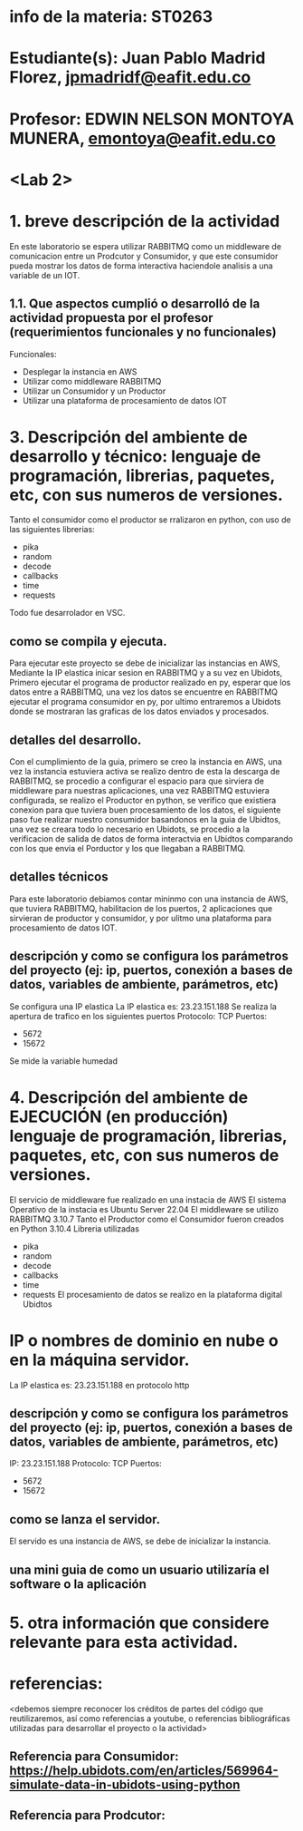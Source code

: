 # info de la materia: ST0263 <Topicos en telematica>
#
# Estudiante(s): Juan Pablo Madrid Florez, jpmadridf@eafit.edu.co
#
# Profesor: EDWIN NELSON MONTOYA MUNERA, emontoya@eafit.edu.co
#

# <Lab 2>
#
# 1. breve descripción de la actividad
En este laboratorio se espera utilizar RABBITMQ como un middleware de comunicacion entre un Prodcutor y Consumidor, y que este consumidor pueda mostrar los datos de forma interactiva haciendole analisis a una variable de un IOT.
<texto descriptivo>
## 1.1. Que aspectos cumplió o desarrolló de la actividad propuesta por el profesor (requerimientos funcionales y no funcionales)

Funcionales: 
- Desplegar la instancia en AWS
- Utilizar como middleware RABBITMQ
- Utilizar un Consumidor y un Productor
- Utilizar una plataforma de procesamiento de datos IOT


# 3. Descripción del ambiente de desarrollo y técnico: lenguaje de programación, librerias, paquetes, etc, con sus numeros de versiones.
Tanto el consumidor como el productor se rralizaron en python, con uso de las siguientes librerias:
- pika
- random
- decode
- callbacks
- time
- requests

Todo fue desarrolador en VSC.

## como se compila y ejecuta.
Para ejecutar este proyecto se debe de inicializar las instancias en AWS,
Mediante la IP elastica inicar sesion en RABBITMQ y a su vez en Ubidots, Primero ejecutar el programa de productor realizado en py, esperar que los datos entre a RABBITMQ, una vez los datos se encuentre en RABBITMQ ejecutar el programa consumidor en py, por ultimo entraremos a Ubidots donde se mostraran las graficas de los datos enviados y procesados.
## detalles del desarrollo.
Con el cumplimiento de la guia, primero se creo la instancia en AWS, una vez la instancia estuviera activa se realizo dentro de esta la descarga de RABBITMQ, se procedio a configurar el espacio para que sirviera de middleware para nuestras aplicaciones, una vez RABBITMQ estuviera configurada, se realizo el Productor en python, se verifico que existiera conexion para que tuviera buen procesamiento de los datos, el siguiente paso fue realizar nuestro consumidor basandonos en la guia de Ubidtos, una vez se creara todo lo necesario en Ubidots, se procedio a la verificacion de salida de datos de forma interactvia en Ubidtos comparando con los que envia el Porductor y los que llegaban a RABBITMQ.

## detalles técnicos
Para este laboratorio debiamos contar mininmo con una instancia de AWS, que tuviera RABBITMQ, habilitacion de los puertos, 2 aplicaciones que sirvieran de productor y consumidor, y por ulitmo una plataforma para procesamiento de datos IOT.

## descripción y como se configura los parámetros del proyecto (ej: ip, puertos, conexión a bases de datos, variables de ambiente, parámetros, etc)
Se configura una IP elastica
La IP elastica es: 23.23.151.188 
Se realiza la apertura de trafico en los siguientes puertos
Protocolo: TCP
Puertos: 
- 5672
- 15672

Se mide la variable humedad

# 4. Descripción del ambiente de EJECUCIÓN (en producción) lenguaje de programación, librerias, paquetes, etc, con sus numeros de versiones.
El servicio de middleware fue realizado en una instacia de AWS
El sistema Operativo de la instacia es Ubuntu Server 22.04
El middleware se utilizo RABBITMQ 3.10.7
Tanto el Productor como el Consumidor fueron creados en Python 3.10.4
Libreria utilizadas 
- pika
- random
- decode
- callbacks
- time
- requests
El procesamiento de datos se realizo en la plataforma digital Ubidtos

# IP o nombres de dominio en nube o en la máquina servidor.
La IP elastica es: 23.23.151.188 en protocolo http

## descripción y como se configura los parámetros del proyecto (ej: ip, puertos, conexión a bases de datos, variables de ambiente, parámetros, etc)
IP: 23.23.151.188
Protocolo: TCP
Puertos: 
- 5672
- 15672

## como se lanza el servidor.
El servido es una instancia de AWS, se debe de inicializar la instancia.

## una mini guia de como un usuario utilizaría el software o la aplicación

# 5. otra información que considere relevante para esta actividad.

# referencias:
<debemos siempre reconocer los créditos de partes del código que reutilizaremos, así como referencias a youtube, o referencias bibliográficas utilizadas para desarrollar el proyecto o la actividad>
## Referencia para Consumidor: https://help.ubidots.com/en/articles/569964-simulate-data-in-ubidots-using-python
## Referencia para Prodcutor: 